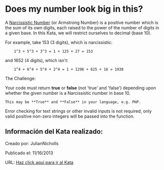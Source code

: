 # Does my number look big in this?
A [Narcissistic Number](https://en.wikipedia.org/wiki/Narcissistic_number)  (or Armstrong Number) is a positive number which is the sum of its own digits, each raised to the power of the number of digits in a given base. In this Kata, we will restrict ourselves to decimal (base 10).

For example, take 153 (3 digits), which is narcissistic:
```
    1^3 + 5^3 + 3^3 = 1 + 125 + 27 = 153
```
and 1652 (4 digits), which isn't:
```
    1^4 + 6^4 + 5^4 + 2^4 = 1 + 1296 + 625 + 16 = 1938
```

The Challenge:

Your code must return **true** or **false** (not 'true' and 'false') depending upon whether the given number is a Narcissistic number in base 10. 

```if-not:swift
This may be **True** and **False** in your language, e.g. PHP. 
```

Error checking for text strings or other invalid inputs is not required, only valid positive non-zero integers will be passed into the function. 


## Información del Kata realizado:
Creado por: JulianNicholls

Publicado el: 11/16/2013

URL: [Haz click aquí para ir al Kata](https://www.codewars.com/kata/5287e858c6b5a9678200083c)
